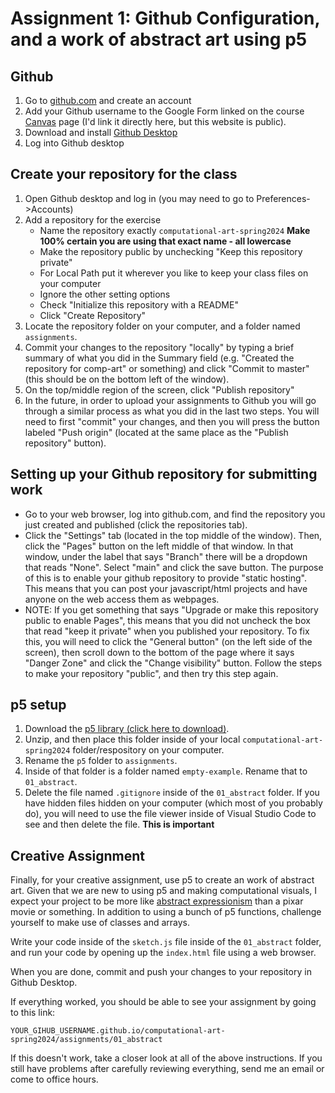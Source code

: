 # Assignment 1: Github Configuration, and a work of abstract art using p5

## Github
1. Go to [github.com](https://github.com/) and create an account
1. Add your Github username to the Google Form linked on the course [Canvas](https://canvas.american.edu) page (I'd link it directly here, but this website is public).
1. Download and install [Github Desktop](https://desktop.github.com/)
1. Log into Github desktop

## Create your repository for the class
1. Open Github desktop and log in (you may need to go to Preferences->Accounts)
1. Add a repository for the exercise
    - Name the repository exactly `computational-art-spring2024` **Make 100% certain you are using that exact name - all lowercase**
    - Make the repository public by unchecking "Keep this repository private"
    - For Local Path put it wherever you like to keep your class files on your computer
    - Ignore the other setting options
    - Check "Initialize this repository with a README"
    - Click "Create Repository"
1. Locate the repository folder on your computer, and a folder named `assignments`.
1. Commit your changes to the repository "locally" by typing a brief summary of what you did in the Summary field (e.g. "Created the repository for comp-art" or something) and click "Commit to master" (this should be on the bottom left of the window).
1. On the top/middle region of the screen, click "Publish repository"
1. In the future, in order to upload your assignments to Github you will go through a similar process as what you did in the last two steps. You will need to first "commit" your changes, and then you will press the button labeled "Push origin" (located at the same place as the "Publish repository" button).

## Setting up your Github repository for submitting work
- Go to your web browser, log into github.com, and find the repository you just created and published (click the repositories tab).
- Click the "Settings" tab (located in the top middle of the window). Then, click the "Pages" button on the left middle of that window. In that window, under the label that says "Branch" there will be a dropdown that reads "None". Select "main" and click the save button. The purpose of this is to enable your github repository to provide "static hosting". This means that you can post your javascript/html projects and have anyone on the web access them as webpages.
- NOTE: If you get something that says "Upgrade or make this repository public to enable Pages", this means that you did not uncheck the box that read "keep it private" when you published your repository. To fix this, you will need to click the "General button" (on the left side of the screen), then scroll down to the bottom of the page where it says "Danger Zone" and click the "Change visibility" button. Follow the steps to make your repository "public", and then try this step again.

## p5 setup

1. Download the [p5 library (click here to download)](https://github.com/processing/p5.js/releases/download/v1.9.0/p5.zip). 
1. Unzip, and then place this folder inside of your local `computational-art-spring2024` folder/respository on your computer.
1. Rename the `p5` folder to `assignments`. 
1. Inside of that folder is a folder named `empty-example`. Rename that to `01_abstract`.
1. Delete the file named `.gitignore` inside of the `01_abstract` folder. If you have hidden files hidden on your computer (which most of you probably do), you will need to use the file viewer inside of Visual Studio Code to see and then delete the file. **This is important**

## Creative Assignment

Finally, for your creative assignment, use p5 to create an work of abstract art. Given that we are new to using p5 and making computational visuals, I expect your project to be more like [abstract expressionism](https://en.wikipedia.org/wiki/Abstract_expressionism) than a pixar movie or something. In addition to using a bunch of p5 functions, challenge yourself to make use of classes and arrays.

Write your code inside of the `sketch.js` file inside of the `01_abstract` folder, and run your code by opening up the `index.html` file using a web browser.

When you are done, commit and push your changes to your repository in Github Desktop.

If everything worked, you should be able to see your assignment by going to this link:

```
YOUR_GIHUB_USERNAME.github.io/computational-art-spring2024/assignments/01_abstract
```

If this doesn't work, take a closer look at all of the above instructions. If you still have problems after carefully reviewing everything, send me an email or come to office hours.